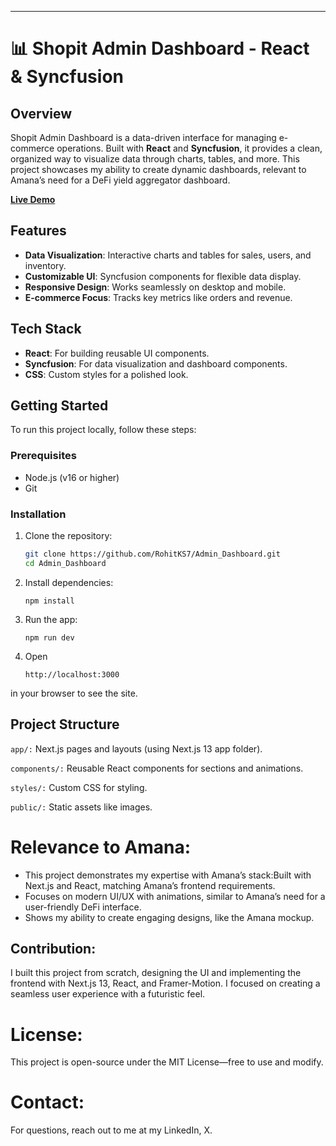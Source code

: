 ---
# 📊 Shopit Admin Dashboard - React & Syncfusion

## Overview
Shopit Admin Dashboard is a data-driven interface for managing e-commerce operations. Built with **React** and **Syncfusion**, it provides a clean, organized way to visualize data through charts, tables, and more. This project showcases my ability to create dynamic dashboards, relevant to Amana’s need for a DeFi yield aggregator dashboard.

**[Live Demo](https://shopit-admin-dashboard.vercel.app/)**

## Features
- **Data Visualization**: Interactive charts and tables for sales, users, and inventory.
- **Customizable UI**: Syncfusion components for flexible data display.
- **Responsive Design**: Works seamlessly on desktop and mobile.
- **E-commerce Focus**: Tracks key metrics like orders and revenue.

## Tech Stack
- **React**: For building reusable UI components.
- **Syncfusion**: For data visualization and dashboard components.
- **CSS**: Custom styles for a polished look.

## Getting Started
To run this project locally, follow these steps:

### Prerequisites
- Node.js (v16 or higher)
- Git

### Installation
1. Clone the repository:
   ```bash
   git clone https://github.com/RohitKS7/Admin_Dashboard.git
   cd Admin_Dashboard
   ```

2. Install dependencies:
   ```
   npm install
   ```
   
3. Run the app:
   ```
   npm run dev
   ```

4. Open
   ```
   http://localhost:3000
   ```
in your browser to see the site.

## Project Structure
```app/:``` Next.js pages and layouts (using Next.js 13 app folder).

```components/:``` Reusable React components for sections and animations.

```styles/:``` Custom CSS for styling.

```public/:``` Static assets like images.

# Relevance to Amana:
- This project demonstrates my expertise with Amana’s stack:Built with Next.js and React, matching Amana’s frontend requirements.
- Focuses on modern UI/UX with animations, similar to Amana’s need for a user-friendly DeFi interface.
- Shows my ability to create engaging designs, like the Amana mockup.

## Contribution: 
I built this project from scratch, designing the UI and implementing the frontend with Next.js 13, React, and Framer-Motion. I focused on creating a seamless user experience with a futuristic feel.

# License:
This project is open-source under the MIT License—free to use and modify.

# Contact:
For questions, reach out to me at my LinkedIn, X.
